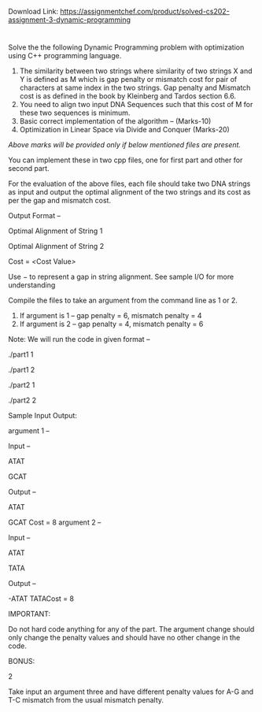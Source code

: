 Download Link: https://assignmentchef.com/product/solved-cs202-assignment-3-dynamic-programming
<br>
<h1></h1>

Solve the the following Dynamic Programming problem with optimization using C++ programming language.

<ol>

 <li>The similarity between two strings where similarity of two strings X and Y is defined as M which is gap penalty or mismatch cost for pair of characters at same index in the two strings. Gap penalty and Mismatch cost is as defined in the book by Kleinberg and Tardos section 6.6.</li>

 <li>You need to align two input DNA Sequences such that this cost of M for these two sequences is minimum.</li>

 <li>Basic correct implementation of the algorithm – (Marks-10)</li>

 <li>Optimization in Linear Space via Divide and Conquer (Marks-20)</li>

</ol>

<em>Above marks will be provided only if below mentioned files are present.</em>

You can implement these in two cpp files, one for first part and other for second part.

For the evaluation of the above files, each file should take two DNA strings as input and output the optimal alignment of the two strings and its cost as per the gap and mismatch cost.

Output Format –

Optimal Alignment of String 1

Optimal Alignment of String 2

Cost = <em>&lt;</em>Cost Value<em>&gt;</em>

Use − to represent a gap in string alignment. See sample I/O for more understanding

Compile the files to take an argument from the command line as 1 or 2.

<ol>

 <li>If argument is 1 – gap penalty = 6, mismatch penalty = 4</li>

 <li>If argument is 2 – gap penalty = 4, mismatch penalty = 6</li>

</ol>

Note: We will run the code in given format –

./part1 1

./part1 2

./part2 1

./part2 2

Sample Input Output:

argument 1 –

Input –

ATAT

GCAT

Output –

ATAT

GCAT Cost = 8 argument 2 –

Input –

ATAT

TATA

Output –

-ATAT TATACost = 8

IMPORTANT:

Do not hard code anything for any of the part. The argument change should only change the penalty values and should have no other change in the code.

BONUS:

2

Take input an argument three and have different penalty values for A-G and T-C mismatch from the usual mismatch penalty.